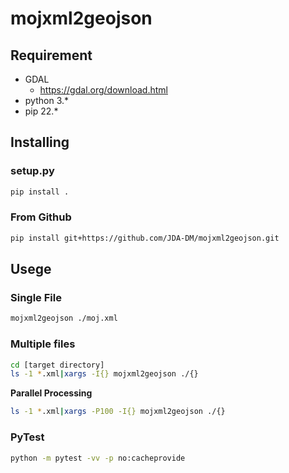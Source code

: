 # mojxml2geojson

## Requirement

- GDAL
  - https://gdal.org/download.html
- python 3.*
- pip 22.*

## Installing

### setup.py

```bash
pip install .
```

### From Github

```bash
pip install git+https://github.com/JDA-DM/mojxml2geojson.git
```

## Usege

### Single File

```bash
mojxml2geojson ./moj.xml
```

### Multiple files

```bash
cd [target directory]
ls -1 *.xml|xargs -I{} mojxml2geojson ./{}
```

**Parallel Processing**

```bash
ls -1 *.xml|xargs -P100 -I{} mojxml2geojson ./{}
```

### PyTest

```bash
python -m pytest -vv -p no:cacheprovide
```
